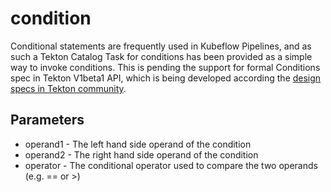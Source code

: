 # condition
Conditional statements are frequently used in Kubeflow Pipelines, and as such a Tekton Catalog Task for conditions has been provided as a simple way to 
invoke conditions. This is pending the support for formal Conditions spec in Tekton V1beta1 API, which is being developed according the [design specs in Tekton community](https://docs.google.com/document/d/1kESrgmFHnirKNS4oDq3mucuB_OycBm6dSCSwRUHccZg/edit).

## Parameters
- operand1 - The left hand side operand of the condition
- operand2 - The right hand side operand of the condition
- operator - The conditional operator used to compare the two operands (e.g. == or >)
